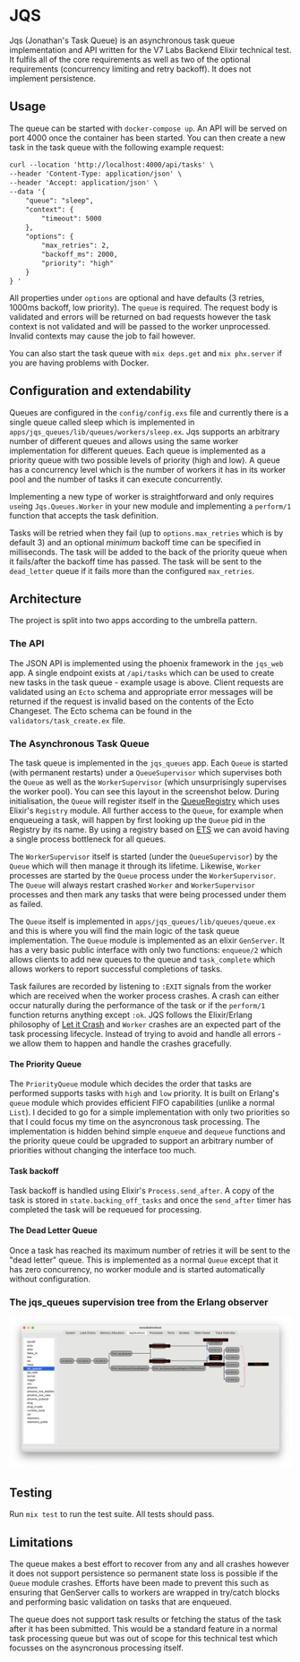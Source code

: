 # JQS

Jqs (Jonathan's Task Queue) is an asynchronous task queue implementation and API written for the V7 Labs Backend Elixir technical test.
It fulfils all of the core requirements as well as two of the optional requirements (concurrency limiting and retry backoff).
It does not implement persistence.

## Usage

The queue can be started with `docker-compose up`. An API will be served on port 4000 once the container has been started.
You can then create a new task in the task queue with the following example request:

```
curl --location 'http://localhost:4000/api/tasks' \
--header 'Content-Type: application/json' \
--header 'Accept: application/json' \
--data '{
    "queue": "sleep",
    "context": {
        "timeout": 5000
    },
    "options": {
        "max_retries": 2,
        "backoff_ms": 2000,
        "priority": "high"
    }
} '
```

All properties under `options` are optional and have defaults (3 retries, 1000ms backoff, low priority).
The `queue` is required.
The request body is validated and errors will be returned on bad requests however the task context is not validated and will be passed to the worker unprocessed.
Invalid contexts may cause the job to fail however.

You can also start the task queue with `mix deps.get` and `mix phx.server` if you are having problems with Docker.

## Configuration and extendability

Queues are configured in the `config/config.exs` file and currently there is a single queue called sleep which is implemented in `apps/jqs_queues/lib/queues/workers/sleep.ex`.
Jqs supports an arbitrary number of different queues and allows using the same worker implementation for different queues.
Each queue is implemented as a priority queue with two possible levels of priority (high and low).
A queue has a concurrency level which is the number of workers it has in its worker pool and the number of tasks it can execute concurrently.

Implementing a new type of worker is straightforward and only requires `use`ing `Jqs.Queues.Worker` in your new module and implementing a `perform/1` function that accepts the task definition.

Tasks will be retried when they fail (up to `options.max_retries` which is by default 3) and an optional _minimum_ backoff time can be specified in milliseconds.
The task will be added to the back of the priority queue when it fails/after the backoff time has passed.
The task will be sent to the `dead_letter` queue if it fails more than the configured `max_retries`.

## Architecture

The project is split into two apps according to the umbrella pattern.

### The API

The JSON API is implemented using the phoenix framework in the `jqs_web` app. A single endpoint exists at `/api/tasks` which can be used to create new tasks in the task queue - example usage is above.
Client requests are validated using an `Ecto` schema and appropriate error messages will be returned if the request is invalid based on the contents of the Ecto Changeset.
The Ecto schema can be found in the `validators/task_create.ex` file.

### The Asynchronous Task Queue

The task queue is implemented in the `jqs_queues` app.
Each `Queue` is started (with permanent restarts) under a `QueueSupervisor` which supervises both the `Queue` as well as the `WorkerSupervisor` (which unsurprisingly supervises the worker pool).
You can see this layout in the screenshot below.
During initialisation, the `Queue` will register itself in the [QueueRegistry](apps/jqs_queues/lib/queues/queue_registry.ex) which uses Elixir's `Registry` module.
All further access to the `Queue`, for example when enqueueing a task, will happen by first looking up the `Queue` pid in the Registry by its name.
By using a registry based on [ETS](https://hexdocs.pm/elixir/main/ets.html) we can avoid having a single process bottleneck for all queues.

The `WorkerSupervisor` itself is started (under the `QueueSupervisor`) by the `Queue` which will then manage it through its lifetime.
Likewise, `Worker` processes are started by the `Queue` process under the `WorkerSupervisor`.
The `Queue` will always restart crashed `Worker` and `WorkerSupervisor` processes and then mark any tasks that were being processed under them as failed.

The `Queue` itself is implemented in `apps/jqs_queues/lib/queues/queue.ex` and this is where you will find the main logic of the task queue implementation.
The `Queue` module is implemented as an elixir `GenServer`.
It has a very basic public interface with only two functions: `enqueue/2` which allows clients to add new queues to the queue and `task_complete` which allows workers to report successful completions of tasks.

Task failures are recorded by listening to `:EXIT` signals from the worker which are received when the worker process crashes.
A crash can either occur naturally during the performance of the task or if the `perform/1` function returns anything except `:ok`.
JQS follows the Elixir/Erlang philosophy of [Let it Crash](https://wiki.c2.com/?LetItCrash) and `Worker` crashes are an expected part of the task processing lifecycle.
Instead of trying to avoid and handle all errors - we allow them to happen and handle the crashes gracefully.

#### The Priority Queue

The `PriorityQueue` module which decides the order that tasks are performed supports tasks with `high` and `low` priority. It is built on Erlang's `queue` module which provides efficient FIFO capabilities (unlike a normal `List`). I decided to go for a simple implementation with only two priorities so that I could focus my time on the asyncronous task processing. The implementation is hidden behind simple `enqueue` and `dequeue` functions and the priority queue could be upgraded to support an arbitrary number of priorities without changing the interface too much.

#### Task backoff
Task backoff is handled using Elixir's `Process.send_after`. A copy of the task is stored in `state.backing_off_tasks` and once the `send_after` timer has completed the task will be requeued for processing.

#### The Dead Letter Queue

Once a task has reached its maximum number of retries it will be sent to the "dead letter" queue. This is implemented as a normal `Queue` except that it has zero concurrency, no worker module and is started automatically without configuration.

### The jqs_queues supervision tree from the Erlang observer

![jqs_queues supervision tree](./screenshot.png)

## Testing

Run `mix test` to run the test suite. All tests should pass.

## Limitations

The queue makes a best effort to recover from any and all crashes however it does not support persistence so permanent state loss is possible if the `Queue` module crashes. Efforts have been made to prevent this such as ensuring that GenServer calls to workers are wrapped in try/catch blocks and performing basic validation on tasks that are enqueued.

The queue does not support task results or fetching the status of the task after it has been submitted. This would be a standard feature in a normal task processing queue but was out of scope for this technical test which focusses on the asyncronous processing itself.
